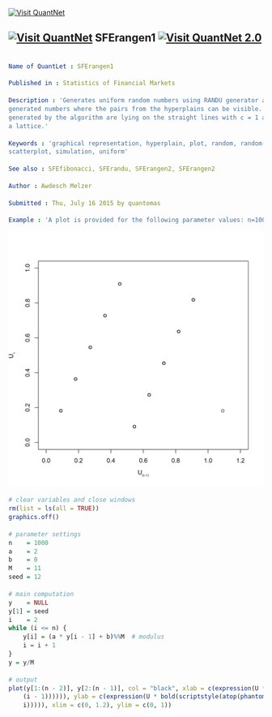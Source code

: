 
[<img src="https://github.com/QuantLet/Styleguide-and-Validation-procedure/blob/master/pictures/banner.png" alt="Visit QuantNet">](http://quantlet.de/index.php?p=info)

## [<img src="https://github.com/QuantLet/Styleguide-and-Validation-procedure/blob/master/pictures/qloqo.png" alt="Visit QuantNet">](http://quantlet.de/) **SFErangen1** [<img src="https://github.com/QuantLet/Styleguide-and-Validation-procedure/blob/master/pictures/QN2.png" width="60" alt="Visit QuantNet 2.0">](http://quantlet.de/d3/ia)

```yaml

Name of QuantLet : SFErangen1

Published in : Statistics of Financial Markets

Description : 'Generates uniform random numbers using RANDU generator and produces a 3d plot of
generated numbers where the pairs from the hyperplains can be visible. Shows that the points
generated by the algorithm are lying on the straight lines with c = 1 and c = 0, whose points form
a lattice.'

Keywords : 'graphical representation, hyperplain, plot, random, random-number-generation, randu,
scatterplot, simulation, uniform'

See also : SFEfibonacci, SFErandu, SFErangen2, SFErangen2

Author : Awdesch Melzer

Submitted : Thu, July 16 2015 by quantomas

Example : 'A plot is provided for the following parameter values: n=1000, a=2, b=0, M=11, seed=12.'

```

![Picture1](SFErangen1-1.png)


```r
# clear variables and close windows
rm(list = ls(all = TRUE))
graphics.off()

# parameter settings
n    = 1000
a    = 2
b    = 0
M    = 11
seed = 12

# main computation
y    = NULL
y[1] = seed
i    = 2
while (i <= n) {
    y[i] = (a * y[i - 1] + b)%%M  # modulus
    i = i + 1
}
y = y/M

# output
plot(y[1:(n - 2)], y[2:(n - 1)], col = "black", xlab = c(expression(U * bold(scriptstyle(atop(phantom(1), 
    (i - 1)))))), ylab = c(expression(U * bold(scriptstyle(atop(phantom(1), 
    i))))), xlim = c(0, 1.2), ylim = c(0, 1))
```
